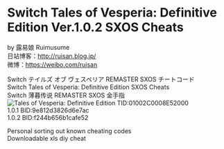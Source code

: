 # Switch Tales of Vesperia: Definitive Edition Ver.1.0.2 SXOS Cheats
by 露易娘 Ruimusume</br>
日站博客：http://ruisan.blog.jp/</br>
微博：https://weibo.com/ruisan</br>

Switch テイルズ オブ ヴェスペリア REMASTER SXOS チートコード<br/>
Switch Tales of Vesperia: Definitive Edition SXOS Cheats<br/>
Switch 薄暮传说 REMASTER SXOS 金手指
<img src="https://i.imgur.com/HkoJKCP.jpg" alt="Tales of Vesperia: Definitive Edition"/>
TID:01002C0008E52000<br/>
1.0.1 BID:9e812d3826d6e7ac<br/>
1.0.2 BID:f244b656b1cafe52

Personal sorting out known cheating codes<br/>
Downloadable xls diy cheat
